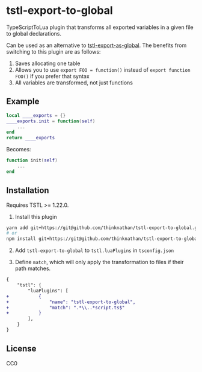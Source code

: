 # tstl-export-to-global

TypeScriptToLua plugin that transforms all exported variables in a given file to global declarations.

Can be used as an alternative to [tstl-export-as-global](https://github.com/ts-defold/tstl-export-as-global). The benefits from switching to this plugin are as follows:

1. Saves allocating one table
2. Allows you to use `export FOO = function()` instead of `export function FOO()` if you prefer that syntax
3. All variables are transformed, not just functions

## Example

```lua
local ____exports = {}
____exports.init = function(self)
	...
end
return ____exports
```

Becomes:

```lua
function init(self)
	...
end
```

## Installation

Requires TSTL >= 1.22.0.

1. Install this plugin

```bash
yarn add git+https://git@github.com/thinknathan/tstl-export-to-global.git#^1.0.0 -D
# or
npm install git+https://git@github.com/thinknathan/tstl-export-to-global.git#^1.0.0 --save-dev
```

2. Add `tstl-export-to-global` to `tstl.luaPlugins` in `tsconfig.json`

3. Define `match`, which will only apply the transformation to files if their path matches.

```diff
{
	"tstl": {
		"luaPlugins": [
+			{
+				"name": "tstl-export-to-global",
+				"match": ".*\\..*script.ts$"
+			}
		],
	}
}
```

## License

CC0
